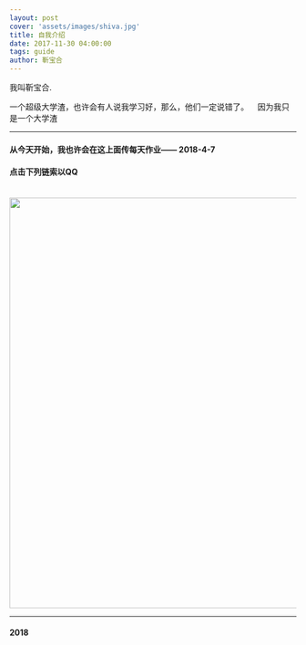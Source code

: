 ```yaml
---
layout: post
cover: 'assets/images/shiva.jpg'
title: 自我介绍
date: 2017-11-30 04:00:00
tags: guide
author: 靳宝合
---
```


<p>我叫靳宝合.</p>


<p >一个超级大学渣，也许会有人说我学习好，那么，他们一定说错了。
    因为我只是一个大学渣</p>
<hr />

<h4 id="heading1">从今天开始，我也许会在这上面传每天作业—— 2018-4-7 </h4>

<h4 id="2">点击下列链索以QQ</h4> 
<img src="" width="540"height="720"><img>


<hr />
<h4 id="3">2018</h4>
